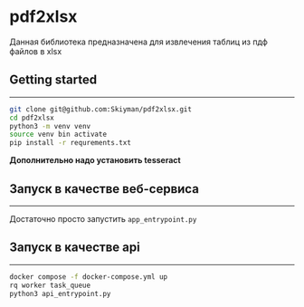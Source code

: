 # pdf2xlsx
Данная библиотека предназначена для извлечения таблиц из пдф файлов в xlsx

## Getting started

---
```bash
git clone git@github.com:Skiyman/pdf2xlsx.git
cd pdf2xlsx
python3 -m venv venv
source venv bin activate
pip install -r requrements.txt
```

**Дополнительно надо установить tesseract**

## Запуск в качестве веб-сервиса

---
Достаточно просто запустить ``app_entrypoint.py``

## Запуск в качестве api

---
```bash
docker compose -f docker-compose.yml up
rq worker task_queue
python3 api_entrypoint.py
```
